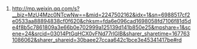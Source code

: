 1. http://mp.weixin.qq.com/s?__biz=MzU4Mzc0NTcwNw==&mid=2247502162&idx=1&sn=6988517cf2e0533aa88894838cf0f620&chksm=fda6e096cad1698058fd7106f81d5de4f8b5c7861809a3e66b0e702999a125139d141b850e25&mpshare=1&scene=24&srcid=03014PtGqHCX0vFNd77rlGlB&sharer_sharetime=1677631086062&sharer_shareid=30baee27ccaa642c1bce3e45341417be#rd
